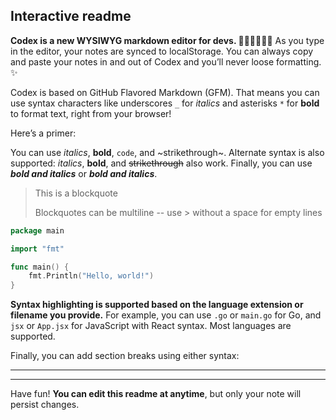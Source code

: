 ## Interactive readme

**Codex is a new WYSIWYG markdown editor for devs. 👩🏾‍💻👨🏼‍💻** As you type in the editor, your notes are synced to localStorage. You can always copy and paste your notes in and out of Codex and you’ll never loose formatting. ✨

Codex is based on GitHub Flavored Markdown (GFM). That means you can use syntax characters like underscores `_` for _italics_ and asterisks `*` for **bold** to format text, right from your browser!

Here’s a primer:

You can use _italics_, **bold**, `code`, and ~strikethrough~. Alternate syntax is also supported: *italics*, __bold__, and ~~strikethrough~~ also work. Finally, you can use ***bold and italics*** or ___bold and italics___.

> This is a blockquote
>
> Blockquotes can be multiline -- use > without a space for empty lines

```go
package main

import "fmt"

func main() {
	fmt.Println("Hello, world!")
}
```

**Syntax highlighting is supported based on the language extension or filename you provide.** For example, you can use `.go` or `main.go` for Go, and `jsx` or `App.jsx` for JavaScript with React syntax. Most languages are supported.

Finally, you can add section breaks using either syntax:

---

***

Have fun! **You can edit this readme at anytime**, but only your note will persist changes.
